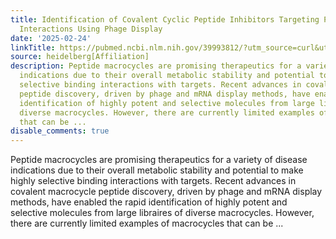 ```yaml
---
title: Identification of Covalent Cyclic Peptide Inhibitors Targeting Protein-Protein
  Interactions Using Phage Display
date: '2025-02-24'
linkTitle: https://pubmed.ncbi.nlm.nih.gov/39993812/?utm_source=curl&utm_medium=rss&utm_campaign=pubmed-2&utm_content=1FakS-2QOkCT8HsMOQP1bCRQ4YzyumYOmxmF0moLsQ3dFB1E9V&fc=20220326224207&ff=20250225171113&v=2.18.0.post9+e462414
source: heidelberg[Affiliation]
description: Peptide macrocycles are promising therapeutics for a variety of disease
  indications due to their overall metabolic stability and potential to make highly
  selective binding interactions with targets. Recent advances in covalent macrocycle
  peptide discovery, driven by phage and mRNA display methods, have enabled the rapid
  identification of highly potent and selective molecules from large libraires of
  diverse macrocycles. However, there are currently limited examples of macrocycles
  that can be ...
disable_comments: true
---
```

Peptide macrocycles are promising therapeutics for a variety of disease indications due to their overall metabolic stability and potential to make highly selective binding interactions with targets. Recent advances in covalent macrocycle peptide discovery, driven by phage and mRNA display methods, have enabled the rapid identification of highly potent and selective molecules from large libraires of diverse macrocycles. However, there are currently limited examples of macrocycles that can be ...